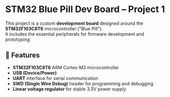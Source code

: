 # STM32 Blue Pill Dev Board – Project 1

This project is a custom **development board** designed around the **STM32F103C8T6** microcontroller ("Blue Pill").  
It includes the essential peripherals for firmware development and prototyping:

## 🔧 Features

- **STM32F103C8T6** ARM Cortex-M3 microcontroller
- **USB (Device/Power)**
- **UART** interface for serial communication
- **SWD (Single Wire Debug)** header for programming and debugging
- **Linear voltage regulator** for stable 3.3V power supply
